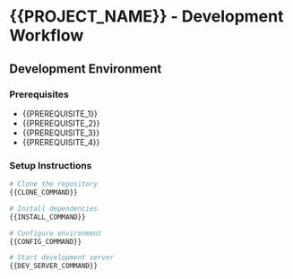 # {{PROJECT_NAME}} - Development Workflow

## Development Environment

### Prerequisites

- {{PREREQUISITE_1}}
- {{PREREQUISITE_2}}
- {{PREREQUISITE_3}}
- {{PREREQUISITE_4}}

### Setup Instructions

```bash
# Clone the repository
{{CLONE_COMMAND}}

# Install dependencies
{{INSTALL_COMMAND}}

# Configure environment
{{CONFIG_COMMAND}}

# Start development server
{{DEV_SERVER_COMMAND}}
